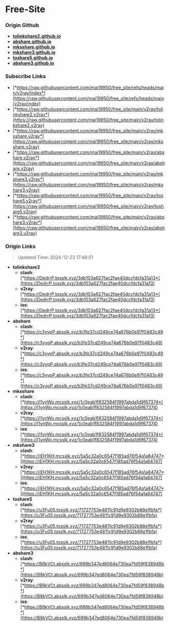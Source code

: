 # Free-Site

### Origin Github

- [**tolinkshare2.github.io**](https://github.com/tolinkshare2/tolinkshare2.github.io)
- [**abshare.github.io**](https://github.com/abshare/abshare.github.io)
- [**mksshare.github.io**](https://github.com/mksshare/mksshare.github.io)
- [**mkshare3.github.io**](https://github.com/mkshare3/mkshare3.github.io)
- [**toshare5.github.io**](https://github.com/toshare5/toshare5.github.io)
- [**abshare3.github.io**](https://github.com/abshare3/abshare3.github.io)

### Subscribe Links

- [*https://raw.githubusercontent.com/mai19950/free_site/refs/heads/main/v2ray/index*](https://raw.githubusercontent.com/mai19950/free_site/refs/heads/main/v2ray/index)
- [*https://raw.githubusercontent.com/mai19950/free_site/main/v2ray/tolinkshare2.v2ray*](https://raw.githubusercontent.com/mai19950/free_site/main/v2ray/tolinkshare2.v2ray)
- [*https://raw.githubusercontent.com/mai19950/free_site/main/v2ray/mksshare.v2ray*](https://raw.githubusercontent.com/mai19950/free_site/main/v2ray/mksshare.v2ray)
- [*https://raw.githubusercontent.com/mai19950/free_site/main/v2ray/abshare.v2ray*](https://raw.githubusercontent.com/mai19950/free_site/main/v2ray/abshare.v2ray)
- [*https://raw.githubusercontent.com/mai19950/free_site/main/v2ray/mkshare3.v2ray*](https://raw.githubusercontent.com/mai19950/free_site/main/v2ray/mkshare3.v2ray)
- [*https://raw.githubusercontent.com/mai19950/free_site/main/v2ray/toshare5.v2ray*](https://raw.githubusercontent.com/mai19950/free_site/main/v2ray/toshare5.v2ray)
- [*https://raw.githubusercontent.com/mai19950/free_site/main/v2ray/abshare3.v2ray*](https://raw.githubusercontent.com/mai19950/free_site/main/v2ray/abshare3.v2ray)

### Origin Links

> Updated Time: 2024-12-23 17:46:51

- **tolinkshare2**
  - **clash**: [*https://DedrrP.tosslk.xyz/3db103a627fac2fae40dccfdcfa31a13*](https://DedrrP.tosslk.xyz/3db103a627fac2fae40dccfdcfa31a13)
  - **v2ray**: [*https://DedrrP.tosslk.xyz/3db103a627fac2fae40dccfdcfa31a13*](https://DedrrP.tosslk.xyz/3db103a627fac2fae40dccfdcfa31a13)
  - **ios**: [*https://DedrrP.tosslk.xyz/3db103a627fac2fae40dccfdcfa31a13*](https://DedrrP.tosslk.xyz/3db103a627fac2fae40dccfdcfa31a13)
- **abshare**
  - **clash**: [*https://c3yypP.absslk.xyz/b3fe37cd249ce74a676b0e97f0483c49*](https://c3yypP.absslk.xyz/b3fe37cd249ce74a676b0e97f0483c49)
  - **v2ray**: [*https://c3yypP.absslk.xyz/b3fe37cd249ce74a676b0e97f0483c49*](https://c3yypP.absslk.xyz/b3fe37cd249ce74a676b0e97f0483c49)
  - **ios**: [*https://c3yypP.absslk.xyz/b3fe37cd249ce74a676b0e97f0483c49*](https://c3yypP.absslk.xyz/b3fe37cd249ce74a676b0e97f0483c49)
- **mksshare**
  - **clash**: [*https://I1ynWo.mcsslk.xyz/1c0eab1f832584f1997abda1d9f67374*](https://I1ynWo.mcsslk.xyz/1c0eab1f832584f1997abda1d9f67374)
  - **v2ray**: [*https://I1ynWo.mcsslk.xyz/1c0eab1f832584f1997abda1d9f67374*](https://I1ynWo.mcsslk.xyz/1c0eab1f832584f1997abda1d9f67374)
  - **ios**: [*https://I1ynWo.mcsslk.xyz/1c0eab1f832584f1997abda1d9f67374*](https://I1ynWo.mcsslk.xyz/1c0eab1f832584f1997abda1d9f67374)
- **mkshare3**
  - **clash**: [*https://iEH1KH.mcsslk.xyz/5a5c32a0c6547f185ad76f54a1a84747*](https://iEH1KH.mcsslk.xyz/5a5c32a0c6547f185ad76f54a1a84747)
  - **v2ray**: [*https://iEH1KH.mcsslk.xyz/5a5c32a0c6547f185ad76f54a1a84747*](https://iEH1KH.mcsslk.xyz/5a5c32a0c6547f185ad76f54a1a84747)
  - **ios**: [*https://iEH1KH.mcsslk.xyz/5a5c32a0c6547f185ad76f54a1a84747*](https://iEH1KH.mcsslk.xyz/5a5c32a0c6547f185ad76f54a1a84747)
- **toshare5**
  - **clash**: [*https://u3Fu05.tosslk.xyz/71727753e4811c91d9e9302b88e1fbfa*](https://u3Fu05.tosslk.xyz/71727753e4811c91d9e9302b88e1fbfa)
  - **v2ray**: [*https://u3Fu05.tosslk.xyz/71727753e4811c91d9e9302b88e1fbfa*](https://u3Fu05.tosslk.xyz/71727753e4811c91d9e9302b88e1fbfa)
  - **ios**: [*https://u3Fu05.tosslk.xyz/71727753e4811c91d9e9302b88e1fbfa*](https://u3Fu05.tosslk.xyz/71727753e4811c91d9e9302b88e1fbfa)
- **abshare3**
  - **clash**: [*https://B8kVCt.absslk.xyz/699b347ed8064e730ea7fd59f838948b*](https://B8kVCt.absslk.xyz/699b347ed8064e730ea7fd59f838948b)
  - **v2ray**: [*https://B8kVCt.absslk.xyz/699b347ed8064e730ea7fd59f838948b*](https://B8kVCt.absslk.xyz/699b347ed8064e730ea7fd59f838948b)
  - **ios**: [*https://B8kVCt.absslk.xyz/699b347ed8064e730ea7fd59f838948b*](https://B8kVCt.absslk.xyz/699b347ed8064e730ea7fd59f838948b)
